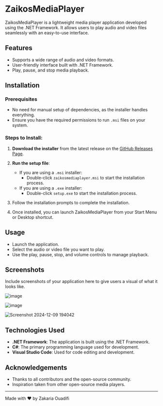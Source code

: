 # ZaikosMediaPlayer

ZaikosMediaPlayer is a lightweight media player application developed using the .NET Framework. It allows users to play audio and video files seamlessly with an easy-to-use interface.

## Features

- Supports a wide range of audio and video formats.
- User-friendly interface built with .NET Framework.
- Play, pause, and stop media playback.

## Installation

### Prerequisites

- No need for manual setup of dependencies, as the installer handles everything.
- Ensure you have the required permissions to run `.msi` files on your system.

### Steps to Install:

1. **Download the installer** from the latest release on the [GitHub Releases Page](https://github.com/ZaikOSS/ZaikosMediaPlayer/releases).
   
2. **Run the setup file**:
   - If you are using a `.msi` installer:
     - Double-click `zaikosmediaplayer.msi` to start the installation process.
   - If you are using a `.exe` installer:
     - Double-click `setup.exe` to start the installation process.
     
3. Follow the installation prompts to complete the installation.

4. Once installed, you can launch ZaikosMediaPlayer from your Start Menu or Desktop shortcut.

## Usage

- Launch the application.
- Select the audio or video file you want to play.
- Use the play, pause, stop, and volume controls to manage playback.

## Screenshots

Include screenshots of your application here to give users a visual of what it looks like.

![image](https://github.com/user-attachments/assets/4efee4a1-0a15-4df1-bb53-1860000b2915)

![image](https://github.com/user-attachments/assets/5a1378dd-6658-4cea-9a8f-9cd02b890b3b)

![Screenshot 2024-12-09 194042](https://github.com/user-attachments/assets/6449dcf1-8881-41db-bb45-b0c735d669c0)



## Technologies Used

- **.NET Framework**: The application is built using the .NET Framework.
- **C#**: The primary programming language used for development.
- **Visual Studio Code**: Used for code editing and development.



## Acknowledgements

- Thanks to all contributors and the open-source community.
- Inspiration taken from other open-source media players.

---

Made with ❤️ by Zakaria Ouadifi
